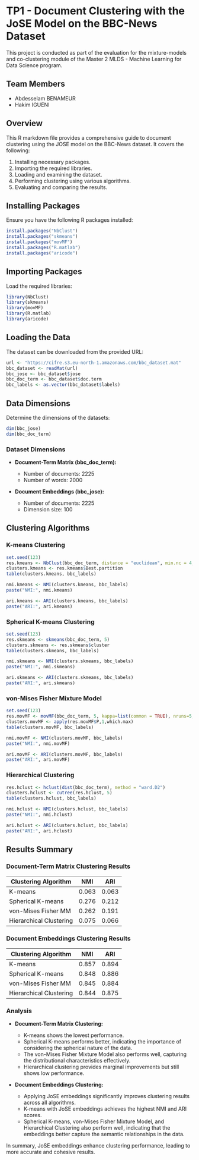 # TP1 - Document Clustering with the JoSE Model on the BBC-News Dataset

This project is conducted as part of the evaluation for the mixture-models and co-clustering module of the Master 2 MLDS - Machine Learning for Data Science program.

## Team Members

- Abdesselam BENAMEUR
- Hakim IGUENI

## Overview

This R markdown file provides a comprehensive guide to document clustering using the JOSE model on the BBC-News dataset. It covers the following:

1. Installing necessary packages.
2. Importing the required libraries.
3. Loading and examining the dataset.
4. Performing clustering using various algorithms.
5. Evaluating and comparing the results.

## Installing Packages

Ensure you have the following R packages installed:

```r
install.packages("NbClust")
install.packages("skmeans")
install.packages("movMF")
install.packages("R.matlab")
install.packages("aricode")
```

## Importing Packages

Load the required libraries:

```r
library(NbClust)
library(skmeans)
library(movMF)
library(R.matlab)
library(aricode)
```

## Loading the Data

The dataset can be downloaded from the provided URL:

```r
url <- "https://cifre.s3.eu-north-1.amazonaws.com/bbc_dataset.mat"
bbc_dataset <- readMat(url)
bbc_jose <- bbc_dataset$jose
bbc_doc_term <- bbc_dataset$doc.term
bbc_labels <- as.vector(bbc_dataset$labels)
```

## Data Dimensions

Determine the dimensions of the datasets:

```r
dim(bbc_jose)
dim(bbc_doc_term)
```

### Dataset Dimensions

- **Document-Term Matrix (bbc_doc_term):** 
  - Number of documents: 2225
  - Number of words: 2000

- **Document Embeddings (bbc_jose):**
  - Number of documents: 2225
  - Dimension size: 100

## Clustering Algorithms

### K-means Clustering

```r
set.seed(123)
res.kmeans <- NbClust(bbc_doc_term, distance = "euclidean", min.nc = 4, max.nc = 6, method = "kmeans")
clusters.kmeans <- res.kmeans$Best.partition
table(clusters.kmeans, bbc_labels)

nmi.kmeans <- NMI(clusters.kmeans, bbc_labels)
paste("NMI:", nmi.kmeans)

ari.kmeans <- ARI(clusters.kmeans, bbc_labels)
paste("ARI:", ari.kmeans)
```

### Spherical K-means Clustering

```r
set.seed(123)
res.skmeans <- skmeans(bbc_doc_term, 5)
clusters.skmeans <- res.skmeans$cluster
table(clusters.skmeans, bbc_labels)

nmi.skmeans <- NMI(clusters.skmeans, bbc_labels)
paste("NMI:", nmi.skmeans)

ari.skmeans <- ARI(clusters.skmeans, bbc_labels)
paste("ARI:", ari.skmeans)
```

### von-Mises Fisher Mixture Model

```r
set.seed(123)
res.movMF <- movMF(bbc_doc_term, 5, kappa=list(common = TRUE), nruns=5, maxit=200)
clusters.movMF <- apply(res.movMF$P,1,which.max)
table(clusters.movMF, bbc_labels)

nmi.movMF <- NMI(clusters.movMF, bbc_labels)
paste("NMI:", nmi.movMF)

ari.movMF <- ARI(clusters.movMF, bbc_labels)
paste("ARI:", ari.movMF)
```

### Hierarchical Clustering

```r
res.hclust <- hclust(dist(bbc_doc_term), method = "ward.D2")
clusters.hclust <- cutree(res.hclust, 5)
table(clusters.hclust, bbc_labels)

nmi.hclust <- NMI(clusters.hclust, bbc_labels)
paste("NMI:", nmi.hclust)

ari.hclust <- ARI(clusters.hclust, bbc_labels)
paste("ARI:", ari.hclust)
```

## Results Summary

### Document-Term Matrix Clustering Results

| Clustering Algorithm  | NMI   | ARI   |
|-----------------------|-------|-------|
| K-means               | 0.063 | 0.063 |
| Spherical K-means     | 0.276 | 0.212 |
| von-Mises Fisher MM   | 0.262 | 0.191 |
| Hierarchical Clustering| 0.075 | 0.066 |

### Document Embeddings Clustering Results

| Clustering Algorithm  | NMI   | ARI   |
|-----------------------|-------|-------|
| K-means               | 0.857 | 0.894 |
| Spherical K-means     | 0.848 | 0.886 |
| von-Mises Fisher MM   | 0.845 | 0.884 |
| Hierarchical Clustering| 0.844 | 0.875 |

### Analysis

- **Document-Term Matrix Clustering:**
  - K-means shows the lowest performance.
  - Spherical K-means performs better, indicating the importance of considering the spherical nature of the data.
  - The von-Mises Fisher Mixture Model also performs well, capturing the distributional characteristics effectively.
  - Hierarchical clustering provides marginal improvements but still shows low performance.

- **Document Embeddings Clustering:**
  - Applying JoSE embeddings significantly improves clustering results across all algorithms.
  - K-means with JoSE embeddings achieves the highest NMI and ARI scores.
  - Spherical K-means, von-Mises Fisher Mixture Model, and Hierarchical Clustering also perform well, indicating that the embeddings better capture the semantic relationships in the data.

In summary, JoSE embeddings enhance clustering performance, leading to more accurate and cohesive results.
